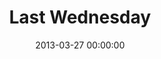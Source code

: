 ---
layout: series
series: "Last Wednesday"
permalink: "/last-wednesday/"
title: "Last Wednesday"
date: 2013-03-27 00:00:00
endDate: 2013-03-27 00:00:00
description: "March 2013"
src: "http://s3.amazonaws.com/crossroads-media/images/legacy/content/last_wednesday_90x90.jpg"
---